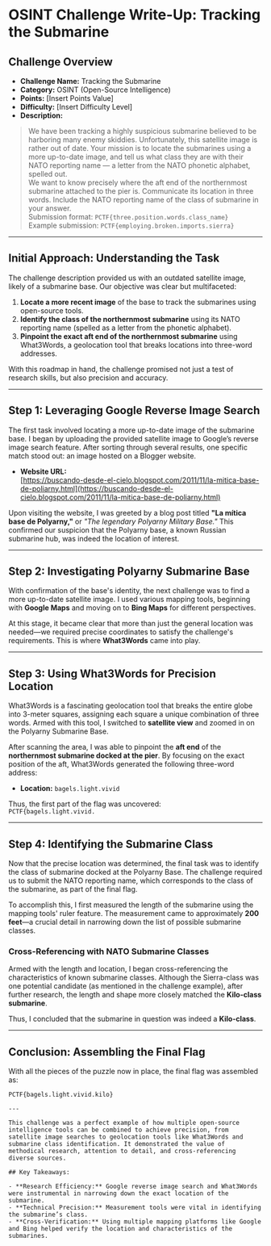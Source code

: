 # OSINT Challenge Write-Up: Tracking the Submarine

## Challenge Overview

- **Challenge Name:** Tracking the Submarine
- **Category:** OSINT (Open-Source Intelligence)
- **Points:** [Insert Points Value]
- **Difficulty:** [Insert Difficulty Level]
- **Description:**

> We have been tracking a highly suspicious submarine believed to be harboring many enemy skiddies. Unfortunately, this satellite image is rather out of date. Your mission is to locate the submarines using a more up-to-date image, and tell us what class they are with their NATO reporting name — a letter from the NATO phonetic alphabet, spelled out.  
> We want to know precisely where the aft end of the northernmost submarine attached to the pier is. Communicate its location in three words. Include the NATO reporting name of the class of submarine in your answer.  
> Submission format: `PCTF{three.position.words.class_name}`  
> Example submission: `PCTF{employing.broken.imports.sierra}`

---

## Initial Approach: Understanding the Task

The challenge description provided us with an outdated satellite image, likely of a submarine base. Our objective was clear but multifaceted: 

1. **Locate a more recent image** of the base to track the submarines using open-source tools.
2. **Identify the class of the northernmost submarine** using its NATO reporting name (spelled as a letter from the phonetic alphabet).
3. **Pinpoint the exact aft end of the northernmost submarine** using What3Words, a geolocation tool that breaks locations into three-word addresses.

With this roadmap in hand, the challenge promised not just a test of research skills, but also precision and accuracy.

---

## Step 1: Leveraging Google Reverse Image Search

The first task involved locating a more up-to-date image of the submarine base. I began by uploading the provided satellite image to Google’s reverse image search feature. After sorting through several results, one specific match stood out: an image hosted on a Blogger website.

- **Website URL:**  
  [https://buscando-desde-el-cielo.blogspot.com/2011/11/la-mitica-base-de-poliarny.html](https://buscando-desde-el-cielo.blogspot.com/2011/11/la-mitica-base-de-poliarny.html)

Upon visiting the website, I was greeted by a blog post titled **"La mítica base de Polyarny,"** or *"The legendary Polyarny Military Base."* This confirmed our suspicion that the Polyarny base, a known Russian submarine hub, was indeed the location of interest.

---

## Step 2: Investigating Polyarny Submarine Base

With confirmation of the base's identity, the next challenge was to find a more up-to-date satellite image. I used various mapping tools, beginning with **Google Maps** and moving on to **Bing Maps** for different perspectives.

At this stage, it became clear that more than just the general location was needed—we required precise coordinates to satisfy the challenge's requirements. This is where **What3Words** came into play.

---

## Step 3: Using What3Words for Precision Location

What3Words is a fascinating geolocation tool that breaks the entire globe into 3-meter squares, assigning each square a unique combination of three words. Armed with this tool, I switched to **satellite view** and zoomed in on the Polyarny Submarine Base.

After scanning the area, I was able to pinpoint the **aft end** of the **northernmost submarine docked at the pier**. By focusing on the exact position of the aft, What3Words generated the following three-word address:

- **Location:** `bagels.light.vivid`

Thus, the first part of the flag was uncovered:  
`PCTF{bagels.light.vivid.`

---

## Step 4: Identifying the Submarine Class

Now that the precise location was determined, the final task was to identify the class of submarine docked at the Polyarny Base. The challenge required us to submit the NATO reporting name, which corresponds to the class of the submarine, as part of the final flag.

To accomplish this, I first measured the length of the submarine using the mapping tools' ruler feature. The measurement came to approximately **200 feet**—a crucial detail in narrowing down the list of possible submarine classes.

### Cross-Referencing with NATO Submarine Classes

Armed with the length and location, I began cross-referencing the characteristics of known submarine classes. Although the Sierra-class was one potential candidate (as mentioned in the challenge example), after further research, the length and shape more closely matched the **Kilo-class submarine**.

Thus, I concluded that the submarine in question was indeed a **Kilo-class**.

---

## Conclusion: Assembling the Final Flag

With all the pieces of the puzzle now in place, the final flag was assembled as:

```plaintext
PCTF{bagels.light.vivid.kilo}

---

This challenge was a perfect example of how multiple open-source intelligence tools can be combined to achieve precision, from satellite image searches to geolocation tools like What3Words and submarine class identification. It demonstrated the value of methodical research, attention to detail, and cross-referencing diverse sources.

## Key Takeaways:

- **Research Efficiency:** Google reverse image search and What3Words were instrumental in narrowing down the exact location of the submarine.
- **Technical Precision:** Measurement tools were vital in identifying the submarine’s class.
- **Cross-Verification:** Using multiple mapping platforms like Google and Bing helped verify the location and characteristics of the submarines.

